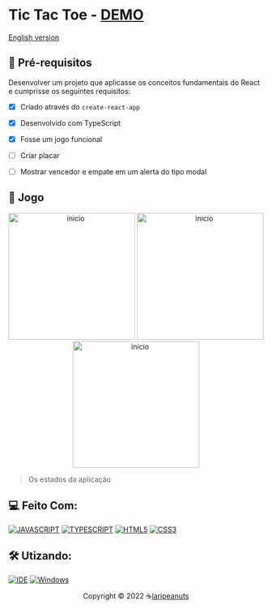# Tic Tac Toe - [DEMO](https://tic-tac-toe-three-gilt.vercel.app/)
[English version](README.md)

## 🎯 Pré-requisitos

Desenvolver um projeto que aplicasse os conceitos fundamentais do React e cumprisse os seguintes requisitos:

- [x] Criado através do `create-react-app`
- [x] Desenvolvido com TypeScript
- [x] Fosse um jogo funcional
- [ ] Criar placar
- [ ] Mostrar vencedor e empate em um alerta do tipo modal


## 🥳 Jogo
<p align="center">
  <img src="./../Public/Assets/larissa-tictactie1.png" alt="inicio" width="250">
  <img src="./../Public/Assets/larissa-tictactie2.png" alt="inicio" width="250">
  <img src="./../Public/Assets/larissa-tictactie3.png" alt="inicio" width="250">
</p>

> Os estados da aplicação

## 💻 Feito Com:
[![JAVASCRIPT](https://img.shields.io/badge/JavaScript-F7DF1E?style=for-the-badge&logo=javascript&logoColor=black)](https://developer.mozilla.org/pt-BR/docs/Web/JavaScript)
[![TYPESCRIPT](https://img.shields.io/badge/TypeScript-007ACC?style=for-the-badge&logo=typescript&logoColor=white)](https://www.typescriptlang.org/)
[![HTML5](https://img.shields.io/badge/HTML5-E34F26?style=for-the-badge&logo=html5&logoColor=white)](https://developer.mozilla.org/pt-BR/docs/Web/HTML)
[![CSS3](https://img.shields.io/badge/CSS3-1572B6?style=for-the-badge&logo=css3&logoColor=white)](https://developer.mozilla.org/pt-BR/docs/Web/CSS)

## 🛠️ Utizando:
[![IDE](https://img.shields.io/badge/Visual_studio_code-0078D4?style=for-the-badge&logo=visual%20studio%20code&logoColor=white)](https://code.visualstudio.com/)
[![Windows](https://img.shields.io/badge/Windows-0078D6?style=for-the-badge&logo=windows&logoColor=white)](https://www.microsoft.com/pt-br/windows/get-windows-10)

<p align="center">Copyright © 2022 ☕<a href="https://github.com/laripeanuts">laripeanuts</a></p>

